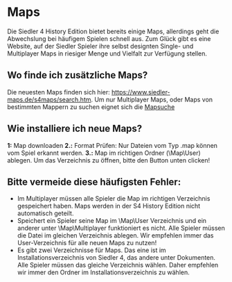# Maps
Die Siedler 4 History Edition bietet bereits einige Maps, allerdings geht die Abwechslung bei häufigem Spielen schnell aus.
Zum Glück gibt es eine Website, auf der Siedler Spieler ihre selbst designten Single- und Multiplayer Maps in riesiger Menge und Vielfalt zur Verfügung stellen.

## Wo finde ich zusätzliche Maps?
Die neuesten Maps finden sich hier: https://www.siedler-maps.de/s4maps/search.htm. 
Um nur Multiplayer Maps, oder Maps von bestimmten Mappern zu suchen eignet sich die [Mapsuche]


## Wie installiere ich neue Maps?
**1:** Map downloaden
**2.:** Format Prüfen: Nur Dateien vom Typ .map können vom Spiel erkannt werden.
**3.:** Map im richtigen Ordner (\Map\User) ablegen. Um das Verzeichnis zu öffnen, bitte den Button unten clicken!

## Bitte vermeide diese häufigsten Fehler:
* Im Multiplayer müssen alle Spieler die Map im richtigen Verzeichnis gespeichert haben. Maps werden in der S4 History Edition nicht automatisch geteilt.
* Speichert ein Spieler seine Map im \Map\User Verzeichnis und ein anderer unter \Map\Multiplayer funktioniert es nicht. Alle Spieler müssen die Datei im gleichen Verzeichnis ablegen. Wir empfehlen immer das User-Verzeichnis für alle neuen Maps zu nutzen!
* Es gibt zwei Verzeichnisse für Maps. Das eine ist im Installationsverzeichnis von Siedler 4, das andere unter Dokumenten. Alle Spieler müssen das gleiche Verzeichnis wählen. Daher empfehlen wir immer den Ordner im Installationsverzeichnis zu wählen.

[Mapsuche]: https://www.siedler-maps.de/s4maps/search.htm